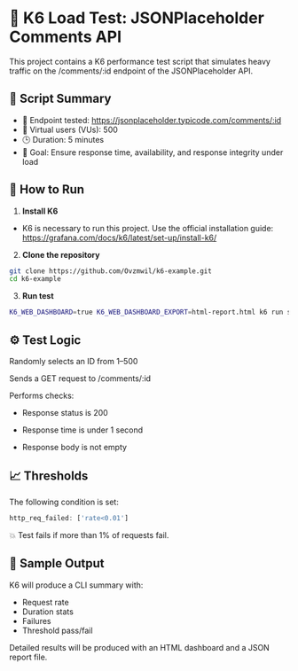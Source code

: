 # 🧪 K6 Load Test: JSONPlaceholder Comments API

This project contains a K6 performance test script that simulates heavy traffic on the /comments/:id endpoint of the JSONPlaceholder API.

## 📜 Script Summary
- 🔄 Endpoint tested: https://jsonplaceholder.typicode.com/comments/:id
- 👥 Virtual users (VUs): 500
- 🕒 Duration: 5 minutes
- 🎯 Goal: Ensure response time, availability, and response integrity under load

## 🚀 How to Run

1. **Install K6**

- K6 is necessary to run this project. Use the official installation guide: https://grafana.com/docs/k6/latest/set-up/install-k6/

2. **Clone the repository**
```bash
git clone https://github.com/Ovzmwil/k6-example.git
cd k6-example
```

3. **Run test**
```bash
K6_WEB_DASHBOARD=true K6_WEB_DASHBOARD_EXPORT=html-report.html k6 run script.js --out json=report.json
```

## ⚙️ Test Logic
Randomly selects an ID from 1–500

Sends a GET request to /comments/:id

Performs checks:

- Response status is 200

- Response time is under 1 second

- Response body is not empty

## 📈 Thresholds
The following condition is set:
```javascript
http_req_failed: ['rate<0.01']
```
💥 Test fails if more than 1% of requests fail.

## 🧪 Sample Output
K6 will produce a CLI summary with:
- Request rate
- Duration stats
- Failures
- Threshold pass/fail

Detailed results will be produced with an HTML dashboard and a JSON report file. 
